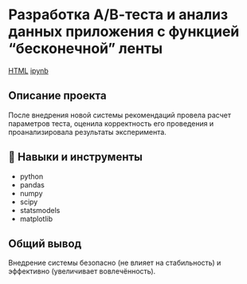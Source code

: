 # Разработка А/В-теста и анализ данных приложения с функцией “бесконечной” ленты

[HTML](https://htmlpreview.github.io/?https://github.com/VladaMorozova/Practicum_projects/blob/main/Project_app_tape/App%20endless%20tape.html) [ipynb](https://github.com/VladaMorozova/Practicum_projects/blob/main/Project_app_tape/App%20endless%20tape.ipynb)

## Описание проекта

После внедрения новой системы рекомендаций провела расчет параметров теста, оценила корректность его проведения и проанализировала результаты эксперимента.

## 🧰 Навыки и инструменты

- python  
- pandas  
- numpy  
- scipy
- statsmodels
- matplotlib

## Общий вывод
Внедрение системы безопасно (не влияет на стабильность) и эффективно (увеличивает вовлечённость).
